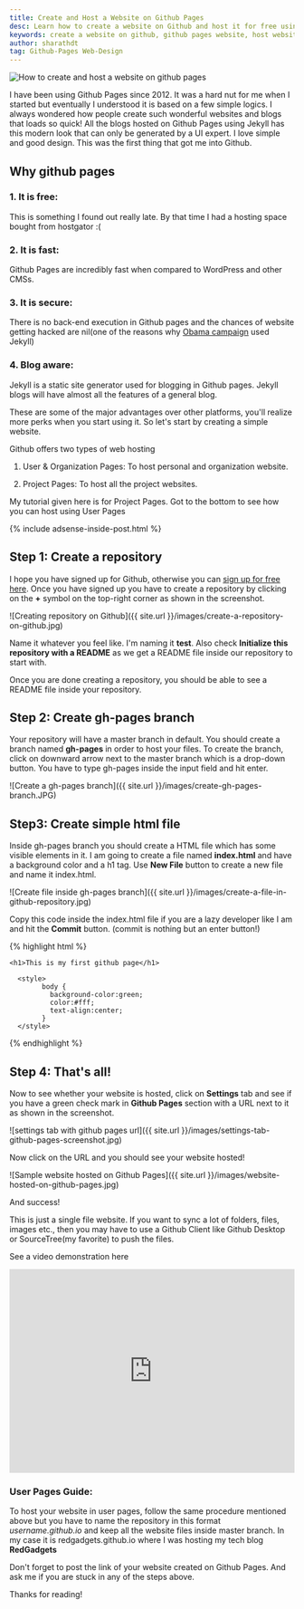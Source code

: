 ```yaml
---
title: Create and Host a Website on Github Pages
desc: Learn how to create a website on Github and host it for free using Github Pages. This can be used to host your projects and portfolio websites easily without spending a dime. You can also host blogs for free on Github Pages.
keywords: create a website on github, github pages website, host website on github, github web hosting
author: sharathdt
tag: Github-Pages Web-Design
---
```


<img alt="How to create and host a website on github pages" title="Create and host a website on github pages screenshot" itemprop="thumbnailUrl" src="{{ site.url }}/images/how-to-make-a-website-on-github.jpg">

I have been using Github Pages since 2012. It was a hard nut for me when I started but eventually I understood it is based on a few simple logics. I always wondered how people create such wonderful websites and blogs that loads so quick! All the blogs hosted on Github Pages using Jekyll has this modern look that can only be generated by a UI expert. I love simple and good design. This was the first thing that got me into Github.

## Why github pages

### 1. It is free:
This is something I found out really late. By that time I had a hosting space bought from hostgator :(


### 2. It is fast:
Github Pages are incredibly fast when compared to WordPress and other CMSs.


### 3. It is secure:
There is no back-end execution in Github pages and the chances of website getting hacked are nil(one of the reasons why [Obama campaign](https://contribute.barackobama.com/) used Jekyll)


### 4. Blog aware:
Jekyll is a static site generator used for blogging in Github pages. Jekyll blogs will have almost all the features of a general blog.


These are some of the major advantages over other platforms, you'll realize more perks when you start using it. So let's start by creating a simple website.

Github offers two types of web hosting

1. User & Organization Pages: To host personal and organization website.

2. Project Pages: To host all the project websites.

My tutorial given here is for Project Pages. Got to the bottom to see how you can host using User Pages

{% include adsense-inside-post.html %}

## Step 1: Create a repository

I hope you have signed up for Github, otherwise you can [sign up for free here](https://github.com). Once you have signed up you have to create a repository by clicking on the **+** symbol on the top-right corner as shown in the screenshot.


![Creating repository on Github]({{ site.url }}/images/create-a-repository-on-github.jpg)


Name it whatever you feel like. I'm naming it **test**. Also check **Initialize this repository with a README** as we get a README file inside our repository to start with.

Once you are done creating a repository, you should be able to see a README file inside your repository.

## Step 2: Create gh-pages branch

Your repository will have a master branch in default. You should create a branch named **gh-pages** in order to host your files. To create the branch, click on downward arrow next to the master branch which is a drop-down button. You have to type gh-pages inside the input field and hit enter.


![Create a gh-pages branch]({{ site.url }}/images/create-gh-pages-branch.JPG)


## Step3: Create simple html file

Inside gh-pages branch you should create a HTML file which has some visible elements in it. I am going to create a file named **index.html** and have a background color and a h1 tag. Use **New File** button to create a new file and name it index.html.


![Create file inside gh-pages branch]({{ site.url }}/images/create-a-file-in-github-repository.jpg)


Copy this code inside the index.html file if you are a lazy developer like I am and hit the **Commit** button. (commit is nothing but an enter button!)

{% highlight html %}


<html>
 
  <title>First website</title>
  
   <body>
    
    <h1>This is my first github page</h1>
  
  </body>
  
      <style>
            body {
              background-color:green;
              color:#fff;
              text-align:center;
            }
      </style>
  
</html>

{% endhighlight %}



## Step 4: That's all! 

Now to see whether your website is hosted, click on **Settings** tab and see if you have a green check mark in **Github Pages** section with a URL next to it as shown in the screenshot.


![settings tab with github pages url]({{ site.url }}/images/settings-tab-github-pages-screenshot.jpg)



Now click on the URL and you should see your website hosted!


![Sample website hosted on Github Pages]({{ site.url }}/images/website-hosted-on-github-pages.jpg)


And success! 

This is just a single file website. If you want to sync a lot of folders, files, images etc., then you may have to use a Github Client like Github Desktop or SourceTree(my favorite) to push the files.

See a video demonstration here

<iframe itemscope="" itemprop="video" width="100%" height="360" src="https://www.youtube.com/embed/bwThn0rxv7M?rel=0" frameborder="0" allowfullscreen></iframe>

### User Pages Guide: 
To host your website in user pages, follow the same procedure mentioned above but you have to name the repository in this format _username.github.io_ and keep all the website files inside master branch. In my case it is redgadgets.github.io where I was hosting my tech blog **RedGadgets**


Don't forget to post the link of your website created on Github Pages. And ask me if you are stuck in any of the steps above.

Thanks for reading!

